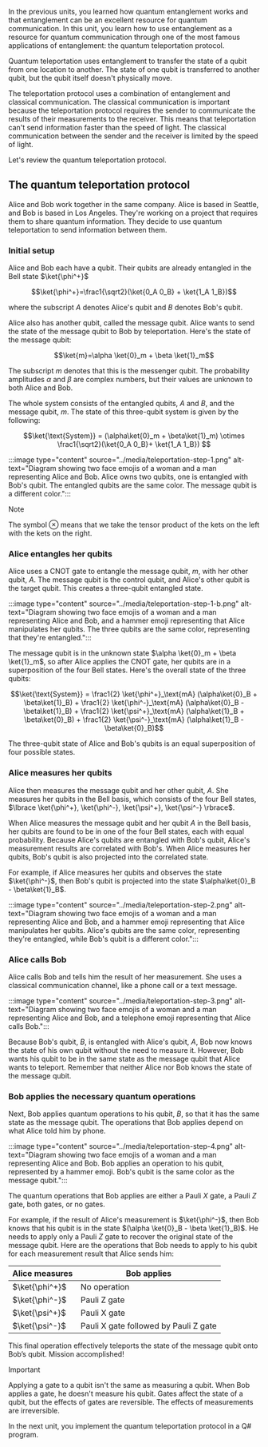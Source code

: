 
In the previous units, you learned how quantum entanglement works and that entanglement can be an excellent resource for quantum communication. In this unit, you learn how to use entanglement as a resource for quantum communication through one of the most famous applications of entanglement: the quantum teleportation protocol.

Quantum teleportation uses entanglement to transfer the state of a qubit from one location to another. The state of one qubit is transferred to another qubit, but the qubit itself doesn't physically move.

The teleportation protocol uses a combination of entanglement and classical communication. The classical communication is important because the teleportation protocol requires the sender to communicate the results of their measurements to the receiver. This means that teleportation can't send information faster than the speed of light. The classical communication between the sender and the receiver is limited by the speed of light.

Let's review the quantum teleportation protocol.

## The quantum teleportation protocol

Alice and Bob work together in the same company. Alice is based in Seattle, and Bob is based in Los Angeles. They're working on a project that requires them to share quantum information. They decide to use quantum teleportation to send information between them.

### Initial setup

Alice and Bob each have a qubit. Their qubits are already entangled in the Bell state $\ket{\phi^+}$

$$\ket{\phi^+}=\frac1{\sqrt2}(\ket{0_A 0_B} + \ket{1_A 1_B})$$

where the subscript $A$ denotes Alice's qubit and $B$ denotes Bob's qubit.

Alice also has another qubit, called the message qubit. Alice wants to send the state of the message qubit to Bob by teleportation. Here's the state of the message qubit:

$$\ket{m}=\alpha \ket{0}_m + \beta \ket{1}_m$$

The subscript $m$ denotes that this is the messenger qubit. The probability amplitudes $\alpha$ and $\beta$ are complex numbers, but their values are unknown to both Alice and Bob.

The whole system consists of the entangled qubits, $A$ and $B$, and the message qubit, $m$. The state of this three-qubit system is given by the following:

$$\ket{\text{System}} = (\alpha\ket{0}_m + \beta\ket{1}_m) \otimes \frac1{\sqrt2}(\ket{0_A 0_B}+ \ket{1_A 1_B}) $$

:::image type="content" source="../media/teleportation-step-1.png" alt-text="Diagram showing two face emojis of a woman and a man representing Alice and Bob. Alice owns two qubits, one is entangled with Bob's qubit. The entangled qubits are the same color. The message qubit is a different color.":::

> [!NOTE]
> The symbol $\otimes$ means that we take the tensor product of the kets on the left with the kets on the right.

### Alice entangles her qubits

Alice uses a CNOT gate to entangle the message qubit, $m$, with her other qubit, $A$. The message qubit is the control qubit, and Alice's other qubit is the target qubit. This creates a three-qubit entangled state.

:::image type="content" source="../media/teleportation-step-1-b.png" alt-text="Diagram showing two face emojis of a woman and a man representing Alice and Bob, and a hammer emoji representing that Alice manipulates her qubits. The three qubits are the same color, representing that they're entangled.":::

The message qubit is in the unknown state $\alpha \ket{0}_m + \beta \ket{1}_m$, so after Alice applies the CNOT gate, her qubits are in a superposition of the four Bell states. Here's the overall state of the three qubits:

$$\ket{\text{System}} = \frac1{2}  \ket{\phi^+}_\text{mA} (\alpha\ket{0}_B + \beta\ket{1}_B) + \frac1{2}  \ket{\phi^-}_\text{mA} (\alpha\ket{0}_B - \beta\ket{1}_B) + \frac1{2}  \ket{\psi^+}_\text{mA} (\alpha\ket{1}_B + \beta\ket{0}_B) + \frac1{2}  \ket{\psi^-}_\text{mA} (\alpha\ket{1}_B - \beta\ket{0}_B)$$

The three-qubit state of Alice and Bob's qubits is an equal superposition of four possible states.

### Alice measures her qubits

Alice then measures the message qubit and her other qubit, $A$. She measures her qubits in the Bell basis, which consists of the four Bell states, $\lbrace \ket{\phi^+}, \ket{\phi^-}, \ket{\psi^+}, \ket{\psi^-} \rbrace$.

When Alice measures the message qubit and her qubit $A$ in the Bell basis, her qubits are found to be in one of the four Bell states, each with equal probability. Because Alice's qubits are entangled with Bob's qubit, Alice's measurement results are correlated with Bob's. When Alice measures her qubits, Bob's qubit is also projected into the correlated state.

For example, if Alice measures her qubits and observes the state $\ket{\phi^-}$, then Bob's qubit is projected into the state $\alpha\ket{0}_B - \beta\ket{1}_B$.

:::image type="content" source="../media/teleportation-step-2.png" alt-text="Diagram showing two face emojis of a woman and a man representing Alice and Bob, and a hammer emoji representing that Alice manipulates her qubits. Alice's qubits are the same color, representing they're entangled, while Bob's qubit is a different color.":::

### Alice calls Bob

Alice calls Bob and tells him the result of her measurement. She uses a classical communication channel, like a phone call or a text message.

:::image type="content" source="../media/teleportation-step-3.png" alt-text="Diagram showing two face emojis of a woman and a man representing Alice and Bob, and a telephone emoji representing that Alice calls Bob.":::

Because Bob's qubit, $B$, is entangled with Alice's qubit, $A$, Bob now knows the state of his own qubit without the need to measure it. However, Bob wants his qubit to be in the same state as the message qubit that Alice wants to teleport. Remember that neither Alice nor Bob knows the state of the message qubit.

### Bob applies the necessary quantum operations

Next, Bob applies quantum operations to his qubit, $B$, so that it has the same state as the message qubit. The operations that Bob applies depend on what Alice told him by phone.

:::image type="content" source="../media/teleportation-step-4.png" alt-text="Diagram showing two face emojis of a woman and a man representing Alice and Bob. Bob applies an operation to his qubit, represented by a hammer emoji. Bob's qubit is the same color as the message qubit.":::

The quantum operations that Bob applies are either a Pauli $X$ gate, a Pauli $Z$ gate, both gates, or no gates.

For example, if the result of Alice's measurement is $\ket{\phi^-}$, then Bob knows that his qubit is in the state $(\alpha \ket{0}_B - \beta \ket{1}_B)$. He needs to apply only a Pauli $Z$ gate to recover the original state of the message qubit. Here are the operations that Bob needs to apply to his qubit for each measurement result that Alice sends him:

| Alice measures | Bob applies                           |
|----------------|---------------------------------------|
| $\ket{\phi^+}$ | No operation                          |
| $\ket{\phi^-}$ | Pauli Z gate                          |
| $\ket{\psi^+}$ | Pauli X gate                          |
| $\ket{\psi^-}$ | Pauli X gate followed by Pauli Z gate |

This final operation effectively teleports the state of the message qubit onto Bob’s qubit. Mission accomplished!

> [!IMPORTANT]
> Applying a gate to a qubit isn't the same as measuring a qubit. When Bob applies a gate, he doesn't measure his qubit. Gates affect the state of a qubit, but the effects of gates are reversible. The effects of measurements are irreversible.

In the next unit, you implement the quantum teleportation protocol in a Q# program.
